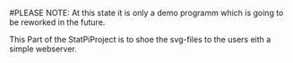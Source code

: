#PLEASE NOTE: 
At this state it is only a demo programm which is going to be reworked in the future.

This Part of the StatPiProject is to shoe the svg-files to the users eith a simple webserver.
